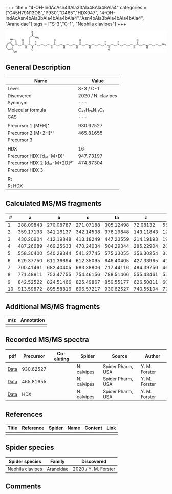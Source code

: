 +++
title = "4-OH-IndAcAsn4ßAla3ßAla4ßAla4ßAla4"
categories = ["C45H79N13O8","P930","D465","HDX947",
"4-OH-IndAcAsn4bAla3bAla4bAla4bAla4","Asn4bAla3bAla4bAla4bAla4",
"Araneidae"]
tags = ["S-3","C-1",
"Nephila clavipes"]
+++

![](/img/4-OH-IndAcAsn4bAla3bAla4bAla4bAla4.png)

## General Description

| Name                       | Value              |
|----------------------------|--------------------|
| Level                      | S-3 / C-1          |
| Discovered                 | 2020 / N. clavipes |
| Synonym                    | ---                |
| Molecular formula          | C₄₅H₇₉N₁₃O₈                   |
| CAS                        | ---                |
|                            |                    |
| Precursor 1 [M+H]⁺         | 930.62527                   |
| Precursor 2 [M+2H]²⁺       | 465.81655                   |
| Precursor 3                |                    |
|                            |                    |
| HDX                        | 16                   |
| Precursor HDX   [d₁₆-M+D]⁺   | 947.73197                   |
| Precursor HDX 2 [d₁₆-M+2D]²⁺ | 474.87304                   |
| Precursor HDX 3            |                    |
|                            |                    |
| Rt                         |                    |
| Rt HDX                     |                    |

## Calculated MS/MS fragments

| # | a         | b         | c         | ta        | z         | y         | tz        |
|---|-----------|-----------|-----------|-----------|-----------|-----------|-----------|
| 1 | 288.09843 | 270.08787 | 271.07188 | 305.12498 | 72.08132 | 55.05477 | 89.10787 |
| 2 | 359.17193 | 341.16137 | 342.14538 | 376.19848 | 143.11843 | 126.09188 | 160.14498 |
| 3 | 430.20904 | 412.19848 | 413.18249 | 447.23559 | 214.19193 | 197.16538 | 231.21848 |
| 4 | 487.26689 | 469.25633 | 470.24034 | 504.29344 | 285.22904 | 268.20249 | 302.25559 |
| 5 | 558.30400 | 540.29344 | 541.27745 | 575.33055 | 356.30254 | 339.27599 | 373.32909 |
| 6 | 629.37750 | 611.36694 | 612.35095 | 646.40405 | 427.33965 | 410.31310 | 444.36620 |
| 7 | 700.41461 | 682.40405 | 683.38806 | 717.44116 | 484.39750 | 467.37095 | 501.42405 |
| 8 | 771.48811 | 753.47755 | 754.46156 | 788.51466 | 555.43461 | 538.40806 | 572.46116 |
| 9 | 842.52522 | 824.51466 | 825.49867 | 859.55177 | 626.50811 | 609.48156 | 643.53466 |
| 10 | 913.59872 | 895.58816 | 896.57217 | 930.62527 | 740.55104 | 723.52449 | 757.57759 |

## Additional MS/MS fragments

| m/z | Annotation |
|-----|------------|
|     |            |

## Recorded MS/MS spectra

| pdf                                             | Precursor | Co-eluting | Spider      | Source                       | Author        |
|-------------------------------------------------|-----------|------------|-------------|------------------------------|---------------|
| [Data](/pdf/N-clavipes/930_4-OH-IndAcAsn4bAla3bAla4bAla4bAla4_Nc.pdf) | 930.62527 |           | N. calvipes | Spider Pharm, USA | Y. M. Forster |
| [Data](/pdf/N-clavipes/930_4-OH-IndAcAsn4bAla3bAla4bAla4bAla4_Nc_2.pdf) | 465.81655 |           | N. calvipes | Spider Pharm, USA | Y. M. Forster |
| [Data](/pdf/N-clavipes/930_4-OH-IndAcAsn4bAla3bAla4bAla4bAla4_Nc_HDX.pdf) | HDX |           | N. calvipes | Spider Pharm, USA | Y. M. Forster |

## References

| Title | Reference | Spider | Name | Content | Link |
|-------|-----------|--------|------|---------|------|
|       |           |        |      |         |      |

## Spider species

| Spider species     | Family     | Discovered           |
|--------------------|------------|----------------------|
| Nephila clavipes | Araneidae | 2020 / Y. M. Forster |


## Comments